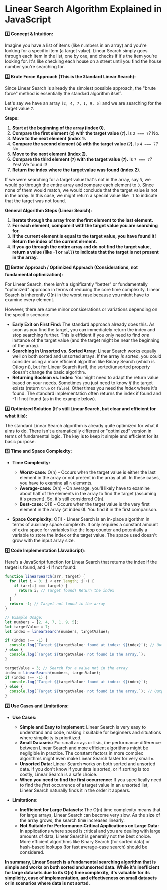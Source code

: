 

# Linear Search Algorithm Explained in JavaScript

**1️⃣ Concept & Intuition:**

Imagine you have a list of items (like numbers in an array) and you're looking for a specific item (a target value).  Linear Search simply goes through each item in the list, one by one, and checks if it's the item you're looking for.  It's like checking each house on a street until you find the house number you're searching for.

**2️⃣ Brute Force Approach (This is the Standard Linear Search):**

Since Linear Search is already the simplest possible approach, the "brute force" method is essentially the standard algorithm itself.

Let's say we have an array `[2, 4, 7, 1, 9, 5]` and we are searching for the target value `7`.

**Steps:**

1.  **Start at the beginning of the array (index 0).**
2.  **Compare the first element (`2`) with the target value (`7`).** Is `2 === 7`? No.
3.  **Move to the next element (index 1).**
4.  **Compare the second element (`4`) with the target value (`7`).** Is `4 === 7`? No.
5.  **Move to the next element (index 2).**
6.  **Compare the third element (`7`) with the target value (`7`).** Is `7 === 7`? Yes! We found it!
7.  **Return the index where the target value was found (index 2).**

If we were searching for a target value that's not in the array, say `3`, we would go through the entire array and compare each element to `3`.  Since none of them would match, we would conclude that the target value is not in the array. In this case, we might return a special value like `-1` to indicate that the target was not found.

**General Algorithm Steps (Linear Search):**

1.  **Iterate through the array from the first element to the last element.**
2.  **For each element, compare it with the target value you are searching for.**
3.  **If the current element is equal to the target value, you have found it! Return the index of the current element.**
4.  **If you go through the entire array and do not find the target value, return a value (like -1 or `null`) to indicate that the target is not present in the array.**

**3️⃣ Better Approach / Optimized Approach (Considerations, not fundamental optimization):**

For Linear Search, there isn't a significantly "better" or fundamentally "optimized" approach in terms of reducing the core time complexity.  Linear Search is inherently O(n) in the worst case because you might have to examine every element.

However, there are some minor considerations or variations depending on the specific scenario:

*   **Early Exit on First Find:** The standard approach already does this. As soon as you find the target, you can immediately return the index and stop searching further. This is efficient if you only need to find *one* instance of the target value (and the target might be near the beginning of the array).
*   **Searching in Unsorted vs. Sorted Array:** Linear Search works equally well on both sorted and unsorted arrays.  If the array *is* sorted, you could consider using a more efficient algorithm like Binary Search (which is O(log n)), but for Linear Search itself, the sorted/unsorted property doesn't change the basic algorithm.
*   **Returning Boolean vs. Index:** You might need to adapt the return value based on your needs. Sometimes you just need to know *if* the target exists (return `true` or `false`). Other times you need the *index* where it's found. The standard implementation often returns the index if found and -1 if not found (as in the example below).

**4️⃣ Optimized Solution (It's still Linear Search, but clear and efficient for what it is):**

The standard Linear Search algorithm is already quite optimized for what it aims to do.  There isn't a dramatically different or "optimized" version in terms of fundamental logic.  The key is to keep it simple and efficient for its basic purpose.

**5️⃣ Time and Space Complexity:**

*   **Time Complexity:**
    *   **Worst-case:** O(n) - Occurs when the target value is either the last element in the array or not present in the array at all. In these cases, you have to examine all `n` elements.
    *   **Average-case:** O(n) - On average, you'll likely have to examine about half of the elements in the array to find the target (assuming it's present). So, it's still considered O(n).
    *   **Best-case:** O(1) - Occurs when the target value is the very first element in the array (at index 0). You find it in the first comparison.

*   **Space Complexity:** O(1) - Linear Search is an in-place algorithm in terms of auxiliary space complexity. It only requires a constant amount of extra space for variables like the loop counter and potentially a variable to store the index or the target value. The space used doesn't grow with the input array size.

**6️⃣ Code Implementation (JavaScript):**

Here's a JavaScript function for Linear Search that returns the index if the target is found, and -1 if not found:

```javascript
function linearSearch(arr, target) {
  for (let i = 0; i < arr.length; i++) {
    if (arr[i] === target) {
      return i; // Target found! Return the index
    }
  }
  return -1; // Target not found in the array
}

// Example Usage:
let numbers = [2, 4, 7, 1, 9, 5];
let targetValue = 7;
let index = linearSearch(numbers, targetValue);

if (index !== -1) {
  console.log(`Target ${targetValue} found at index: ${index}`); // Output: Target 7 found at index: 2
} else {
  console.log(`Target ${targetValue} not found in the array.`);
}

targetValue = 3; // Search for a value not in the array
index = linearSearch(numbers, targetValue);
if (index !== -1) {
  console.log(`Target ${targetValue} found at index: ${index}`);
} else {
  console.log(`Target ${targetValue} not found in the array.`); // Output: Target 3 not found in the array.
}
```

**7️⃣ Use Cases and Limitations:**

*   **Use Cases:**
    *   **Simple and Easy to Implement:** Linear Search is very easy to understand and code, making it suitable for beginners and situations where simplicity is prioritized.
    *   **Small Datasets:** For small arrays or lists, the performance difference between Linear Search and more efficient algorithms might be negligible in practice. The constant factors in more complex algorithms might even make Linear Search faster for very small `n`.
    *   **Unsorted Data:** Linear Search works on both sorted and unsorted data. If you don't know if your data is sorted, or if sorting is too costly, Linear Search is a safe choice.
    *   **When you need to find the first occurrence:** If you specifically need to find the *first* occurrence of a target value in an unsorted list, Linear Search naturally finds it in the order it appears.

*   **Limitations:**
    *   **Inefficient for Large Datasets:** The O(n) time complexity means that for large arrays, Linear Search can become very slow. As the size of the array grows, the search time increases linearly.
    *   **Not Suitable for Performance-Critical Applications on Large Data:** In applications where speed is critical and you are dealing with large amounts of data, Linear Search is generally not the best choice. More efficient algorithms like Binary Search (for sorted data) or hash-based lookups (for fast average-case search) should be considered.

**In summary, Linear Search is a fundamental searching algorithm that is simple and works on both sorted and unsorted data. While it's inefficient for large datasets due to its O(n) time complexity, it's valuable for its simplicity, ease of implementation, and effectiveness on small datasets or in scenarios where data is not sorted.**

